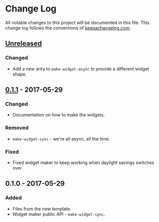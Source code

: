 # Change Log
All notable changes to this project will be documented in this file. This change log follows the conventions of [keepachangelog.com](http://keepachangelog.com/).

## [Unreleased]
### Changed
- Add a new arity to `make-widget-async` to provide a different widget shape.

## [0.1.1] - 2017-05-29
### Changed
- Documentation on how to make the widgets.

### Removed
- `make-widget-sync` - we're all async, all the time.

### Fixed
- Fixed widget maker to keep working when daylight savings switches over.

## 0.1.0 - 2017-05-29
### Added
- Files from the new template.
- Widget maker public API - `make-widget-sync`.

[Unreleased]: https://github.com/your-name/jlog/compare/0.1.1...HEAD
[0.1.1]: https://github.com/your-name/jlog/compare/0.1.0...0.1.1

